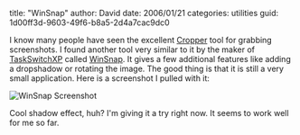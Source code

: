 
title: "WinSnap"
author: David
date: 2006/01/21
categories: utilities
guid: 1d00ff3d-9603-49f6-b8a5-2d4a7cac9dc0

I know many people have seen the excellent [Cropper](http://blogs.geekdojo.net/brian/articles/Cropper.aspx) tool for grabbing screenshots. I found another tool very similar to it by the maker of [TaskSwitchXP](http://www.ntwind.com/taskswitchxp/) called [WinSnap](http://www.ntwind.com/winsnap/index.html). It gives a few additional features like adding a dropshadow or rotating the image. The good thing is that it is still a very small application. Here is a screenshot I pulled with it:

![WinSnap Screenshot](http://www.mohundro.com/blog/content/binary/2006-01-21_0001.jpg)

Cool shadow effect, huh? I'm giving it a try right now. It seems to work well for me so far.


